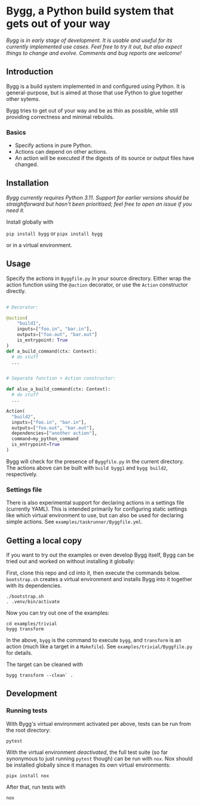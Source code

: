 # Bygg, a Python build system that gets out of your way

_Bygg is in early stage of development. It is usable and useful for its
currently implemented use cases. Feel free to try it out, but also expect
things to change and evolve. Comments and bug reports are welcome!_

## Introduction

Bygg is a build system implemented in and configured using Python. It is
general-purpose, but is aimed at those that use Python to glue together other
sytems.

Bygg tries to get out of your way and be as thin as possible, while still
providing correctness and minimal rebuilds.

### Basics

- Specify actions in pure Python.
- Actions can depend on other actions.
- An action will be executed if the digests of its source or output files have
  changed.

## Installation

_Bygg currently requires Python 3.11. Support for earlier versions should be
straightforward but hasn't been prioritised; feel free to open an issue if you
need it._

Install globally with

`pip install bygg`
or
`pipx install bygg`

or in a virtual environment.

## Usage

Specify the actions in `Byggfile.py` in your source directory. Either wrap the
action function using the `@action` decorator, or use the `Action` constructor
directly.

```python

# Decorator:

@action(
    "build1",
    inputs=["foo.in", "bar.in"],
    outputs=["foo.out", "bar.out"]
    is_entrypoint: True
)
def a_build_command(ctx: Context):
  # do stuff
  ...


# Separate function + Action constructor:

def also_a_build_command(ctx: Context):
  # do stuff
  ...

Action(
  "build2",
  inputs=["foo.in", "bar.in"],
  outputs=["foo.out", "bar.out"],
  dependencies=["another action"],
  command=my_python_command
  is_entrypoint=True
)
```

Bygg will check for the presence of `Byggfile.py` in the current directory. The
actions above can be built with `build bygg1` and `bygg build2`, respectively.

### Settings file

There is also experimental support for declaring actions in a settings file
(currently YAML). This is intended primarily for configuring static settings
like which virtual environment to use, but can also be used for declaring
simple actions. See `examples/taskrunner/Byggfile.yml`.

## Getting a local copy

If you want to try out the examples or even develop Bygg itself, Bygg can be
tried out and worked on without installing it globally:

First, clone this repo and cd into it, then execute the commands below.
`bootstrap.sh` creates a virtual environment and installs Bygg into it together
with its dependencies.

```shell
./bootstrap.sh
. .venv/bin/activate
```

Now you can try out one of the examples:

```shell
cd examples/trivial
bygg transform
```

In the above, `bygg` is the command to execute `bygg`, and `transform` is an
action (much like a target in a `Makefile`). See `examples/trivial/Byggfile.py`
for details.

The target can be cleaned with

```shell
bygg transform --clean` .
```

## Development

### Running tests

With Bygg's virtual environment activated per above, tests can be run from the root directory:

```shell
pytest
```

With the virtual environment _deactivated_, the full test suite (so far
synonymous to just running `pytest` though) can be run with `nox`. Nox should
be installed globally since it manages its own virtual environments:

```shell
pipx install nox
```

After that, run tests with

```shell
nox
```
